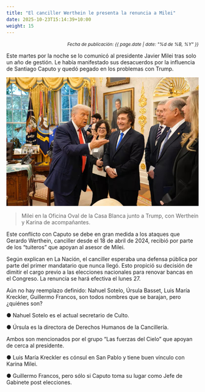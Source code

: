 ```yaml
---
title: "El canciller Werthein le presenta la renuncia a Milei"
date: 2025-10-23T15:14:39+10:00
weight: 15
---
```

<div align="right">
  <small><em>Fecha de publicación: {{ page.date | date: "%d de %B, %Y" }}</em></small>
</div>

Este martes por la noche se lo comunicó al presidente Javier Milei tras solo un año de gestión. Le había manifestado sus desacuerdos por la influencia de Santiago Caputo y quedó pegado en los problemas con Trump.

![Milei en la Oficina Oval](https://raw.githubusercontent.com/latrinchera/latrinchera/refs/heads/master/images/canciller.jpeg)
> Milei en la Oficina Oval de la Casa Blanca junto a Trump, con Werthein y Karina de acompañantes.


Este conflicto con Caputo se debe en gran medida a los ataques que Gerardo Werthein, canciller desde el 18 de abril de 2024, recibió por parte de los “tuiteros” que apoyan al asesor de Milei.

Según explican en La Nación, el canciller esperaba una defensa pública por parte del primer mandatario que nunca llegó. Esto propició su decisión de dimitir el cargo previo a las elecciones nacionales para renovar bancas en el Congreso. La renuncia se hará efectiva el lunes 27. 

Aún no hay reemplazo definido: Nahuel Sotelo, Úrsula Basset, Luis María Kreckler, Guillermo Francos, son todos nombres que se barajan, pero ¿quiénes son?

● Nahuel Sotelo es el actual secretario de Culto.

● Úrsula es la directora de Derechos Humanos de la Cancillería.

Ambos son mencionados por el grupo “Las fuerzas del Cielo” que apoyan de cerca al presidente. 

● Luis María Kreckler es cónsul en San Pablo y tiene buen vínculo con Karina Milei.

● Guillermo Francos, pero sólo si Caputo toma su lugar como Jefe de Gabinete post elecciones.

<!--Se subirá el 23 de octubre de 2025 -->
<!--Business advisory is the final tier of the accounting pyramid.-->
<!--more-->

<!--Business advisory involves reporting on performance as well as advising on strategic plans, risk assessment, and succession plans.

![Accounting Services](/images/austin-distel-nGc5RT2HmF0-unsplash.jpg)

# Objectives

Financial accounting and financial reporting are often used as synonyms.

1. According to International Financial Reporting Standards: the objective of financial reporting is:
2. To provide financial information that is useful to existing and potential investors, lenders and other creditors in making decisions about providing resources to the reporting entity.
3. According to the European Accounting Association:

## Relevance

Relevance is the capacity of the financial information to influence the decision of its users. The ingredients of relevance are the predictive value and confirmatory value. Materiality is a sub-quality of relevance.

> The ingredients of relevance are the predictive value and confirmatory value.

Information is considered material if its omission or misstatement could influence the economic decisions of users taken on the basis of the financial statements.

## Faithful Representation

Faithful representation means that the actual effects of the transactions shall be properly accounted for and reported in the financial statements. The words and numbers must match what really happened in the transaction. The ingredients of faithful representation are completeness, neutrality and free from error.

## Enhancing Qualitative Characteristics

### Verifiability

Verifiability implies consensus between the different knowledgeable and independent users of financial information. Such information must be supported by sufficient evidence to follow the principle of objectivity.

### Comparability

Comparability is the uniform application of accounting methods across entities in the same industry. The principle of consistency is under comparability. Consistency is the uniform application of accounting across points in time within an entity.

### Understandability

Understandability means that accounting reports should be expressed as clearly as possible and should be understood by those to whom the information is relevant.
Timeliness: Timeliness implies that financial information must be presented to the users before a decision is to be made.

---

## Statement of cash flows

The statement of cash flows considers the inputs and outputs in concrete cash within a stated period. The general template of a cash flow statement is as follows: Cash Inflow - Cash Outflow + Opening Balance = Closing Balance

| Cash Inflow | Outflow   | Opening Balance |
| ----------- | --------- | --------------- |
| _Monday_    | `Tuesday` | **Wednesday**   |
| 1           | 2         | 3               |

**Example 1:** in the beginning of September, Ellen started out with $5 in her bank account. During that same month, Ellen borrowed $20 from Tom. At the end of the month, Ellen bought a pair of shoes for $7. Ellen's cash flow statement for the month of September looks like this:

- Cash inflow: $20
- Cash outflow:$7
- Opening balance: $5
- Closing balance: $20 – $7 + $5 = $18

**Example 2:** in the beginning of June, WikiTables, a company that buys and resells tables, sold 2 tables. They'd originally bought the tables for $25 each, and sold them at a price of $50 per table. The first table was paid out in cash however the second one was bought in credit terms. WikiTables' cash flow statement for the month of June looks like this:

> **Important:** the cash flow statement only considers the exchange of actual cash, and ignores what the person in question owes or is owed.

## Statement of financial position (balance sheet)

The balance sheet is the financial statement showing a firm's assets, liabilities and equity (capital) at a set point in time, usually the end of the fiscal year reported on the accompanying income statement.

- **fixed assets**
  - property
  - building
  - equipment (such as factory machinery)
- **intangible assets**
  - copyrights
  - trademarks
  - patents
    - pending
    - international
- goodwill

Owner's equity, sometimes referred to as net assets, is represented differently depending on the type of business ownership. Business ownership can be in the form of a sole proprietorship, partnership, or a corporation. For a corporation, the owner's equity portion usually shows common stock, and retained earnings (earnings kept in the company). Retained earnings come from the retained earnings statement, prepared prior to the balance sheet.-->
